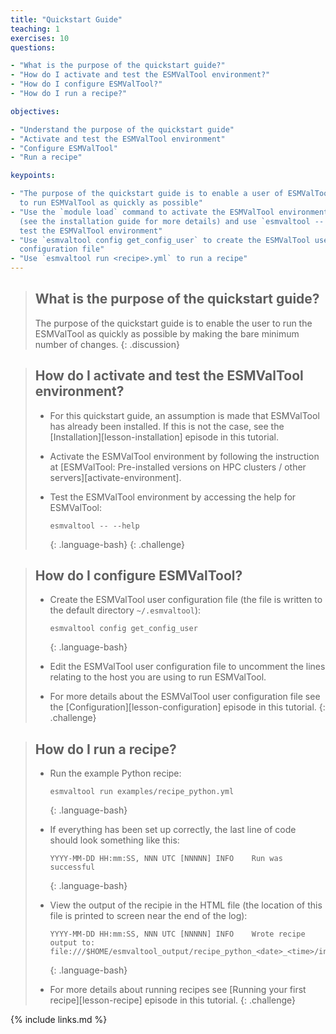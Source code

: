 ```yaml
---
title: "Quickstart Guide"
teaching: 1
exercises: 10
questions:

- "What is the purpose of the quickstart guide?"
- "How do I activate and test the ESMValTool environment?"
- "How do I configure ESMValTool?"
- "How do I run a recipe?"

objectives:

- "Understand the purpose of the quickstart guide"
- "Activate and test the ESMValTool environment"
- "Configure ESMValTool"
- "Run a recipe"

keypoints:

- "The purpose of the quickstart guide is to enable a user of ESMValTool
  to run ESMValTool as quickly as possible"
- "Use the `module load` command to activate the ESMValTool environment 
  (see the installation guide for more details) and use `esmvaltool -- --help` to 
  test the ESMValTool environment"
- "Use `esmvaltool config get_config_user` to create the ESMValTool user 
  configuration file"
- "Use `esmvaltool run <recipe>.yml` to run a recipe"
---
```

> ## What is the purpose of the quickstart guide?
>
> The purpose of the quickstart guide is to enable the user to run the 
> ESMValTool as quickly as possible by making the bare minimum number of 
> changes.
{: .discussion}

> ## How do I activate and test the ESMValTool environment?
>
> - For this quickstart guide, an assumption is made that ESMValTool has 
>   already been installed. If this is not the case, see the 
>   [Installation][lesson-installation] episode in this tutorial.
> 
> - Activate the ESMValTool environment by following the instruction at
>   [ESMValTool: Pre-installed versions on HPC clusters / other 
>   servers][activate-environment].
>
> - Test the ESMValTool environment by accessing the help for ESMValTool:
>
>     ~~~
>     esmvaltool -- --help
>     ~~~
>     {: .language-bash}
{: .challenge}

> ## How do I configure ESMValTool?
>
> - Create the ESMValTool user configuration file (the file is written to the 
>   default directory `~/.esmvaltool`):
>
>     ~~~
>     esmvaltool config get_config_user
>     ~~~
>     {: .language-bash}
> 
> - Edit the ESMValTool user configuration file to uncomment the lines relating
>   to the host you are using to run ESMValTool.
>
> - For more details about the ESMValTool user configuration file see the
>   [Configuration][lesson-configuration] episode in this tutorial.
{: .challenge}

> ## How do I run a recipe?
> 
> - Run the example Python recipe:
> 
>   ~~~
>   esmvaltool run examples/recipe_python.yml 
>   ~~~
>   {: .language-bash}
>
> - If everything has been set up correctly, the last line of code should look
>   something like this: 
>
>    ~~~
>    YYYY-MM-DD HH:mm:SS, NNN UTC [NNNNN] INFO    Run was successful
>    ~~~
>    {: .language-bash}
>
> - View the output of the recipie in the HTML file (the location of this file 
>   is printed to screen near the end of the log):
>
>   ~~~
>   YYYY-MM-DD HH:mm:SS, NNN UTC [NNNNN] INFO    Wrote recipe output to:
>   file:///$HOME/esmvaltool_output/recipe_python_<date>_<time>/index.html
>   ~~~
>   {: .language-bash}
>
> - For more details about running recipes see 
>   [Running your first recipe][lesson-recipe] episode in this tutorial.
{: .challenge}

{% include links.md %}